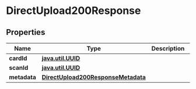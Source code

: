 
# DirectUpload200Response

## Properties
| Name | Type | Description | Notes |
| ------------ | ------------- | ------------- | ------------- |
| **cardId** | [**java.util.UUID**](java.util.UUID.md) |  |  |
| **scanId** | [**java.util.UUID**](java.util.UUID.md) |  |  |
| **metadata** | [**DirectUpload200ResponseMetadata**](DirectUpload200ResponseMetadata.md) |  |  |



